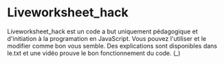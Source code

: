 # Liveworksheet_hack
Liveworksheet_hack est un code a but uniquement pédagogique et d'initiation à la programation en JavaScript.
Vous pouvez l'utiliser et le modifier comme bon vous semble.
Des explications sont disponibles dans le.txt et une vidéo prouve le bon fonctionnement du code.
(*_*)
